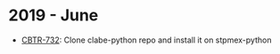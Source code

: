 # 2019 - June

* [CBTR-732](https://jira.coinbtr.com/browse/CBTR-732): Clone clabe-python repo and install it on stpmex-python
